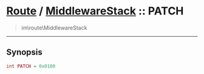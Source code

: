# [Route](route.md) / [MiddlewareStack](route-MiddlewareStack.md) :: PATCH
 > im\route\MiddlewareStack
____

## Synopsis
```php
int PATCH = 0x0100
```
